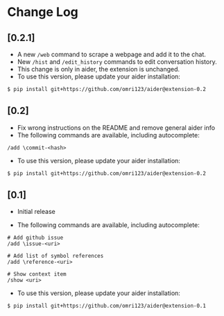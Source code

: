 # Change Log

## [0.2.1]

- A new `/web` command to scrape a webpage and add it to the chat.
- New `/hist` and `/edit_history` commands to edit conversation history.
- This change is only in aider, the extension is unchanged.
- To use this version, please update your aider installation:

```bash
$ pip install git+https://github.com/omri123/aider@extension-0.2
```

## [0.2]

- Fix wrong instructions on the README and remove general aider info
- The following commands are available, including autocomplete:

```
/add \commit-<hash>
```

- To use this version, please update your aider installation:

```bash
$ pip install git+https://github.com/omri123/aider@extension-0.2
```

## [0.1]

- Initial release

- The following commands are available, including autocomplete:

```
# Add github issue
/add \issue-<uri>

# Add list of symbol references
/add \reference-<uri>

# Show context item
/show <uri>
```

- To use this version, please update your aider installation:

```bash
$ pip install git+https://github.com/omri123/aider@extension-0.1
```
